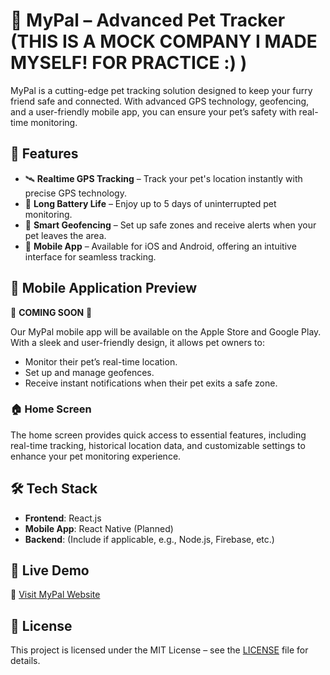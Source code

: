 # 🐾 MyPal – Advanced Pet Tracker  (THIS IS A MOCK COMPANY I MADE MYSELF! FOR PRACTICE :) )

MyPal is a cutting-edge pet tracking solution designed to keep your furry friend safe and connected. With advanced GPS technology, geofencing, and a user-friendly mobile app, you can ensure your pet’s safety with real-time monitoring.  

## 🚀 Features  

- 🛰 **Realtime GPS Tracking** – Track your pet's location instantly with precise GPS technology.  
- 🔋 **Long Battery Life** – Enjoy up to 5 days of uninterrupted pet monitoring.  
- 🎯 **Smart Geofencing** – Set up safe zones and receive alerts when your pet leaves the area.  
- 📱 **Mobile App** – Available for iOS and Android, offering an intuitive interface for seamless tracking.  

## 📱 Mobile Application Preview  

🚧 **COMING SOON** 🚧  

Our MyPal mobile app will be available on the Apple Store and Google Play. With a sleek and user-friendly design, it allows pet owners to:  

- Monitor their pet’s real-time location.  
- Set up and manage geofences.  
- Receive instant notifications when their pet exits a safe zone.  

### 🏠 Home Screen  

The home screen provides quick access to essential features, including real-time tracking, historical location data, and customizable settings to enhance your pet monitoring experience.  

## 🛠 Tech Stack  

- **Frontend**: React.js  
- **Mobile App**: React Native (Planned)  
- **Backend**: (Include if applicable, e.g., Node.js, Firebase, etc.)  

## 🔗 Live Demo  

🔗 [Visit MyPal Website](https://mypal-phbv.onrender.com)  

## 📜 License  

This project is licensed under the MIT License – see the [LICENSE](LICENSE) file for details.  
